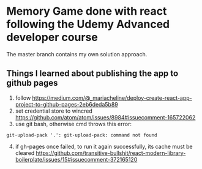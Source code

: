 # Memory Game done with react following the Udemy Advanced developer course

The master branch contains my own solution approach.


## Things I learned about publishing the app to github pages

1. follow https://medium.com/@_mariacheline/deploy-create-react-app-project-to-github-pages-2eb6deda5b89
2. set credential store to wincred https://github.com/atom/atom/issues/8984#issuecomment-165722062
3. use git bash, otherwise cmd throws this error:
```
git-upload-pack '.': git-upload-pack: command not found
```
4. if gh-pages once failed, to run it again successfully, its cache must be cleared https://github.com/transitive-bullshit/react-modern-library-boilerplate/issues/15#issuecomment-372165120
